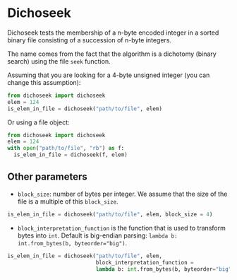 # Dichoseek

Dichoseek tests the membership of a n-byte encoded integer in a sorted binary file consisting of a succession of n-byte integers.

The name comes from the fact that the algorithm is a dichotomy (binary search) using the file `seek` function.

Assuming that you are looking for a 4-byte unsigned integer (you can change this assumption):

```python
from dichoseek import dichoseek
elem = 124
is_elem_in_file = dichoseek("path/to/file", elem)
```

Or using a file object:

```python
from dichoseek import dichoseek
elem = 124
with open("path/to/file", "rb") as f:
  is_elem_in_file = dichoseek(f, elem)
```

## Other parameters

- `block_size`: number of bytes per integer. We assume that the size of the file is a multiple of this `block_size`.

```python
is_elem_in_file = dichoseek("path/to/file", elem, block_size = 4)
```

- `block_interpretation_function` is the function that is used to transform bytes into `int`. Default is big-endian parsing: `lambda b: int.from_bytes(b, byteorder="big")`.

```python
is_elem_in_file = dichoseek("path/to/file", elem, 
                            block_interpretation_function = 
                            lambda b: int.from_bytes(b, byteorder="big")
```
